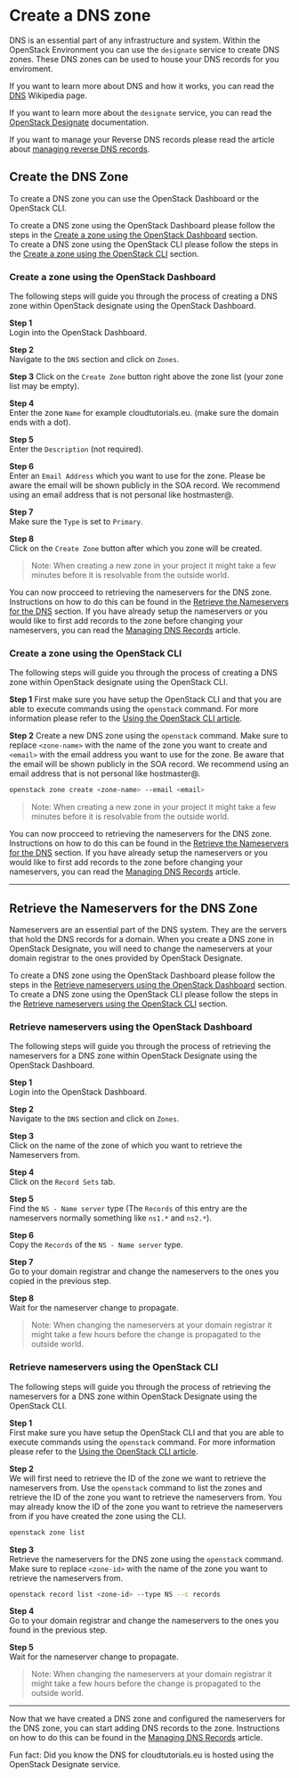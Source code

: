 # Create a DNS zone
DNS is an essential part of any infrastructure and system. Within the OpenStack
Environment you can use the `designate` service to create DNS zones. These
DNS zones can be used to house your DNS records for you enviroment.

If you want to learn more about DNS and how it works, you can read the
[DNS](https://en.wikipedia.org/wiki/Domain_Name_System) Wikipedia page.

If you want to learn more about the `designate` service, you can read the
[OpenStack Designate](https://docs.openstack.org/designate/latest/)
documentation.

If you want to manage your Reverse DNS records please read the article about
[managing reverse DNS records](managing-reverse-dns.md).

## Create the DNS Zone
To create a DNS zone you can use the OpenStack Dashboard or the OpenStack CLI.

To create a DNS zone using the OpenStack Dashboard please follow the steps in
the
[Create a zone using the OpenStack Dashboard](#create-a-zone-using-the-openstack-dashboard)
section.  
To create a DNS zone using the OpenStack CLI please follow the steps in the
[Create a zone using the OpenStack CLI](#create-a-zone-using-the-openstack-cli)
section.

### Create a zone using the OpenStack Dashboard
The following steps will guide you through the process of creating a DNS zone
within OpenStack designate using the OpenStack Dashboard.

**Step 1**  
Login into the OpenStack Dashboard.

**Step 2**  
Navigate to the `DNS` section and click on `Zones`.

**Step 3**
Click on the `Create Zone` button right above the zone list (your zone list may
be empty).  

**Step 4**  
Enter the zone `Name` for example cloudtutorials.eu. (make sure the domain
ends with a dot).  

**Step 5**  
Enter the `Description` (not required). 
 
**Step 6**  
Enter an `Email Address` which you want to use for the zone. Please be aware
the email will be shown publicly in the SOA record. We recommend using an
email address that is not personal like hostmaster@.  

**Step 7**  
Make sure the `Type` is set to `Primary`.  

**Step 8**  
Click on the `Create Zone` button after which you zone will be created.

> Note: When creating a new zone in your project it might take a few minutes
before it is resolvable from the outside world.

You can now procceed to retrieving the nameservers for the DNS zone.
Instructions on how to do this can be found in the [Retrieve the Nameservers
for the DNS]( #retrieve-the-nameservers-for-the-dns-zone) section. If you have
already setup the nameservers or you would like to first add records to the
zone before changing your nameservers, you can read the [Managing DNS Records](managing-dns-records.md) article.

### Create a zone using the OpenStack CLI
The following steps will guide you through the process of creating a DNS zone
within OpenStack designate using the OpenStack CLI.

**Step 1**
First make sure you have setup the OpenStack CLI and that you are able to
execute commands using the `openstack` command. For more information please
refer to the
[Using the OpenStack CLI article](../getting-started/using-the-cli-linux.md).

**Step 2**
Create a new DNS zone using the `openstack` command. Make sure to replace
`<zone-name>` with the name of the zone you want to create and `<email>` with
the email address you want to use for the zone. Be aware that the email will be
shown publicly in the SOA record.  We recommend using an email address that is
not personal like hostmaster@.  
```bash
openstack zone create <zone-name> --email <email>
```

> Note: When creating a new zone in your project it might take a few minutes
before it is resolvable from the outside world.

You can now procceed to retrieving the nameservers for the DNS zone.
Instructions on how to do this can be found in the [Retrieve the Nameservers
for the DNS]( #retrieve-the-nameservers-for-the-dns-zone) section. If you have
already setup the nameservers or you would like to first add records to the
zone before changing your nameservers, you can read the [Managing DNS Records](managing-dns-records.md) article.

---

## Retrieve the Nameservers for the DNS Zone
Nameservers are an essential part of the DNS system. They are the servers that
hold the DNS records for a domain. When you create a DNS zone in OpenStack 
Designate, you will need to change the nameservers at your domain registrar to
the ones provided by OpenStack Designate.

To create a DNS zone using the OpenStack Dashboard please follow the steps in
the 
[Retrieve nameservers using the OpenStack Dashboard](#retrieve-nameservers-using-the-openstack-dashboard)
section.  
To create a DNS zone using the OpenStack CLI please follow the steps in the
[Retrieve nameservers using the OpenStack CLI](#retrieve-nameservers-using-the-openstack-cli)
section.

### Retrieve nameservers using the OpenStack Dashboard
The following steps will guide you through the process of retrieving the
nameservers for a DNS zone within OpenStack Designate using the OpenStack
Dashboard.

**Step 1**   
Login into the OpenStack Dashboard.

**Step 2**  
Navigate to the `DNS` section and click on `Zones`.

**Step 3**  
Click on the name of the zone of which you want to retrieve the Nameservers
from.  

**Step 4**  
Click on the `Record Sets` tab.  

**Step 5**  
Find the `NS - Name server` type (The `Records` of this entry are the
nameservers normally something like `ns1.*` and `ns2.*`).

**Step 6**  
Copy the `Records` of the `NS - Name server` type.

**Step 7**  
Go to your domain registrar and change the nameservers to the ones you copied
in the previous step.  

**Step 8**  
Wait for the nameserver change to propagate.

> Note: When changing the nameservers at your domain registrar it might take a
few hours before the change is propagated to the outside world.  

### Retrieve nameservers using the OpenStack CLI
The following steps will guide you through the process of retrieving the
nameservers for a DNS zone within OpenStack Designate using the OpenStack
CLI.

**Step 1**  
First make sure you have setup the OpenStack CLI and that you are able to
execute commands using the `openstack` command. For more information please
refer to the
[Using the OpenStack CLI article](../getting-started/using-the-cli-linux.md).

**Step 2**  
We will first need to retrieve the ID of the zone we want to retrieve the
nameservers from. Use the `openstack` command to list the zones and retrieve
the ID of the zone you want to retrieve the nameservers from. You may
already know the ID of the zone you want to retrieve the nameservers from if
you have created the zone using the CLI.
```bash
openstack zone list
```

**Step 3**  
Retrieve the nameservers for the DNS zone using the `openstack` command. Make
sure to replace `<zone-id>` with the name of the zone you want to retrieve
the nameservers from.  
```bash
openstack record list <zone-id> --type NS --c records
```

**Step 4**  
Go to your domain registrar and change the nameservers to the ones you found
in the previous step.

**Step 5**  
Wait for the nameserver change to propagate.

> Note: When changing the nameservers at your domain registrar it might take a
few hours before the change is propagated to the outside world.  

---

Now that we have created a DNS zone and configured the nameservers for the DNS
zone, you can start adding DNS records to the zone. Instructions on how to
do this can be found in the [Managing DNS Records](managing-dns-records.md) article.

Fun fact: Did you know the DNS for cloudtutorials.eu is hosted using the
OpenStack Designate service.
